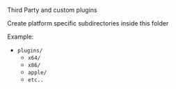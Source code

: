 Third Party and custom plugins

Create platform specific subdirectories inside this folder

Example:

- `plugins/`
    - `x64/`
    - `x86/`
    - `apple/`
    - `etc..`